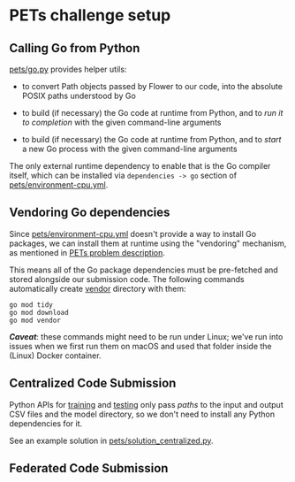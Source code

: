 # PETs challenge setup

## Calling Go from Python

[pets/go.py](pets/go.py) provides helper utils:

- to convert Path objects passed by Flower to our code,
  into the absolute POSIX paths understood by Go

- to build (if necessary) the Go code at runtime from Python,
  and to _run it to completion_ with the given command-line arguments

- to build (if necessary) the Go code at runtime from Python,
  and to _start_ a new Go process with the given command-line arguments

The only external runtime dependency to enable that is the Go compiler
itself, which can be installed via `dependencies -> go` section
of [pets/environment-cpu.yml](pets/environment-cpu.yml).

## Vendoring Go dependencies

Since [pets/environment-cpu.yml](pets/environment-cpu.yml) doesn't
provide a way to install Go packages, we can install them at runtime using
the "vendoring" mechanism, as mentioned in
[PETs problem description](https://www.drivendata.org/competitions/141/uk-federated-learning-2-pandemic-forecasting-federated/page/642/#how-can-i-include-software-dependencies-that-my-solution-depends).

This means all of the Go package dependencies must be pre-fetched and stored
alongside our submission code. The following commands automatically
create [vendor](vendor) directory with them:

```
go mod tidy
go mod download
go mod vendor
```

**_Caveat_**: these commands might need to be run under Linux;
we've run into issues when we first run them on macOS and
used that folder inside the (Linux) Docker container.

## Centralized Code Submission

Python APIs for [training](https://www.drivendata.org/competitions/141/uk-federated-learning-2-pandemic-forecasting-federated/page/644/#training)
and [testing](https://www.drivendata.org/competitions/141/uk-federated-learning-2-pandemic-forecasting-federated/page/644/#test)
only pass _paths_ to the input and output CSV files and the model directory,
so we don't need to install any Python dependencies for it.

See an example solution in
[pets/solution_centralized.py](pets/solution_centralized.py).

## Federated Code Submission
